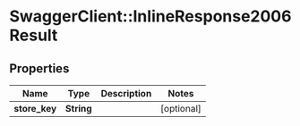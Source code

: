 # SwaggerClient::InlineResponse2006Result

## Properties
Name | Type | Description | Notes
------------ | ------------- | ------------- | -------------
**store_key** | **String** |  | [optional] 


